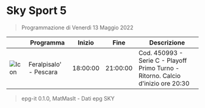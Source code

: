 # Sky Sport 5
> Programmazione di Venerdì 13 Maggio 2022

||Programma|Inizio|Fine|Descrizione|
|---|---|---|---|---|
|![Icon](https://guidatv.sky.it/uuid/a5b865e6-0c69-423d-91e1-2f6834a3dbbf/cover?md5ChecksumParam=dc89e1b6950d8a2532a1a7619f811678)|Feralpisalo&#039; - Pescara|18:00:00|21:00:00|Cod. 450993 - Serie C - Playoff Primo Turno - Ritorno. Calcio d&#039;inizio ore 20:30



 > epg-it 0.1.0, MatMasIt - Dati epg SKY